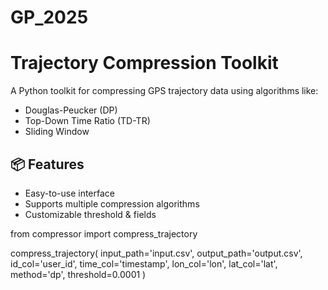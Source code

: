 # GP_2025
# Trajectory Compression Toolkit

A Python toolkit for compressing GPS trajectory data using algorithms like:
- Douglas-Peucker (DP)
- Top-Down Time Ratio (TD-TR)
- Sliding Window

## 📦 Features

- Easy-to-use interface
- Supports multiple compression algorithms
- Customizable threshold & fields

from compressor import compress_trajectory

compress_trajectory(
    input_path='input.csv',
    output_path='output.csv',
    id_col='user_id',
    time_col='timestamp',
    lon_col='lon',
    lat_col='lat',
    method='dp',
    threshold=0.0001
)
